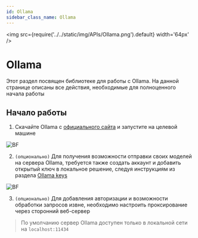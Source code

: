 ```yaml
---
id: Ollama
sidebar_class_name: Ollama
---
```


<img src={require('../../static/img/APIs/Ollama.png').default} width='64px' />

# Ollama

Этот раздел посвящен библиотеке для работы с Ollama. На данной странице описаны все действия, необходимые для полноценного начала работы


## Начало работы

1. Скачайте Ollama c [официального сайта](https://ollama.com/) и запустите на целевой машине

![BF](../../static/img/Docs/Ollama/1.png)

2. `(опционально)` Для получения возможности отправки своих моделей на сервера Ollama, требуется также создать аккаунт и добавить открытый ключ в локальное решение, следуя инструкциям из раздела [Ollama keys](https://ollama.com/settings/keys)

![BF](../../static/img/Docs/Ollama/2.png)

3. `(опционально)` Для добавления авторизации и возможности обработки запросов извне, необходимо настроить проксирование через сторонний веб-сервер

> По умолчанию сервер Ollama доступен только в локальной сети на `localhost:11434`